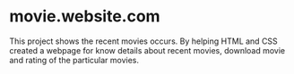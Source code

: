 # movie.website.com
This project shows the recent movies occurs. By helping HTML and CSS created a webpage for know details about recent movies, download movie and rating of the particular movies.
